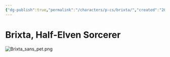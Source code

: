 ```yaml
---
{"dg-publish":true,"permalink":"/characters/p-cs/brixta/","created":"2025-01-27T19:44:10.311-08:00","updated":"2025-01-27T19:48:12.338-08:00"}
---
```



# Brixta, Half-Elven Sorcerer

 ![Brixta_sans_pet.png](/img/user/zz.%20Behind%20the%20Scenes/Pictures/Brixta_sans_pet.png)
 